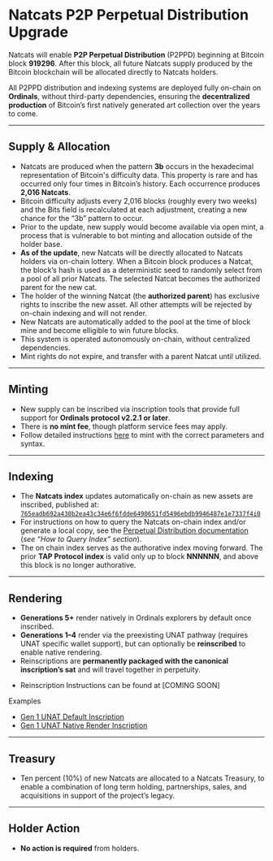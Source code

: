 # Natcats P2P Perpetual Distribution Upgrade  

Natcats will enable **P2P Perpetual Distribution** (P2PPD) beginning at Bitcoin block **919296**. After this block, all future Natcats supply produced by the Bitcoin blockchain will be allocated directly to Natcats holders.  

All P2PPD distribution and indexing systems are deployed fully on-chain on **Ordinals**, without third-party dependencies, ensuring the **decentralized production** of Bitcoin’s first natively generated art collection over the years to come.  

---

## Supply & Allocation  
- Natcats are produced when the pattern **3b** occurs in the hexadecimal representation of Bitcoin's difficulty data. This property is rare and has occurred only four times in Bitcoin’s history. Each occurrence produces **2,016 Natcats**.
- Bitcoin difficulty adjusts every 2,016 blocks (roughly every two weeks) and the Bits field is recalculated at each adjustment, creating a new chance for the “3b” pattern to occur.  
- Prior to the update, new supply would become available via open mint, a process that is vulnerable to bot minting and allocation outside of the holder base. 
- **As of the update**, new Natcats will be directly allocated to Natcats holders via on-chain lottery. When a Bitcoin block produces a Natcat, the block’s hash is used as a deterministic seed to randomly select from a pool of all prior Natcats. The selected Natcat becomes the authorized parent for the new cat.
- The holder of the winning Natcat (the **authorized parent**) has exclusive rights to inscribe the new asset. All other attempts will be rejected by on-chain indexing and will not render.  
- New Natcats are automatically added to the pool at the time of block mine and become elligible to win future blocks. 
- This system is operated autonomously on-chain, without centralized dependencies.
- Mint rights do not expire, and transfer with a parent Natcat until utilized. 

---

## Minting  
- New supply can be inscribed via inscription tools that provide full support for **Ordinals protocol v2.2.1 or later**.  
- There is **no mint fee**, though platform service fees may apply.  
- Follow detailed instructions [here](https://github.com/evonbit/bitcoin-native-systems/blob/main/P2P%20Perpetual%20Distribution/01-p2p-perpetual-distribution.md#minting-instructions) to mint with the correct parameters and syntax.  

---

## Indexing  
- The **Natcats index** updates automatically on-chain as new assets are inscribed, published at:  
  [`765eadb692a430b2ea43c34e6f6fdde6490651fd5496ebdb9946487e1e7337f4i0`](https://ordinals.com/inscription/765eadb692a430b2ea43c34e6f6fdde6490651fd5496ebdb9946487e1e7337f4i0)  
- For instructions on how to query the Natcats on-chain index and/or generate a local copy, see the [Perpetual Distribution documentation](https://github.com/evonbit/bitcoin-native-systems/blob/main/Perpetual%20Distribution/01-about-perpetual-distribution.md) (*see “How to Query Index” section*).  
- The on chain index serves as the authorative index moving forward. The prior **TAP Protocol index** is valid only up to block **NNNNNN**, and above this block is no longer authorative.  

---

## Rendering  
- **Generations 5+** render natively in Ordinals explorers by default once inscribed.  
- **Generations 1–4** render via the preexisting UNAT pathway (requires UNAT specific wallet support), but can optionally be **reinscribed** to enable native rendering.  
- Reinscriptions are **permanently packaged with the canonical inscription’s sat** and will travel together in perpetuity.  
<!-- - See [How to Enable Gen 1–4 Native Rendering](https://github.com/evonbit/bitcoin-native-systems/blob/main/Natcats/04-how-to-enable-native-render-reinscription.md) for reinscription instructions.  --->
- Reinscription Instructions can be found at [COMING SOON]

Examples  
- [Gen 1 UNAT Default Inscription](https://ordinals.com/inscription/5c26e644c0a93f02f964182fdab436378405d0f6639ca20134f747b160457e76i0)  
- [Gen 1 UNAT Native Render Inscription](https://ordinals.com/inscription/4d71c795bf62a1a458c5411b2b2ab0cb35209bb0ed7b5614a401ec781beadbbfi0)  


---

## Treasury  
- Ten percent (10%) of new Natcats are allocated to a Natcats Treasury, to enable a combination of long term holding, partnerships, sales, and acquisitions in support of the project’s legacy.  

---

## Holder Action  
- **No action is required** from holders.  
